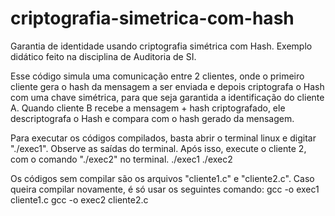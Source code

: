 # criptografia-simetrica-com-hash
Garantia de identidade usando criptografia simétrica com Hash. Exemplo didático feito na disciplina de Auditoria de SI.

Esse código simula uma comunicação entre 2 clientes, onde o primeiro cliente gera o hash da mensagem a ser enviada e depois criptografa o Hash com uma chave simétrica, para que seja garantida a identificação do cliente A. Quando cliente B recebe a mensagem + hash criptografado, ele descriptografa o Hash e compara com o hash gerado da mensagem.

Para executar os códigos compilados, basta abrir o terminal linux e digitar "./exec1". Observe as saídas do terminal. Após isso, execute o cliente 2, com o comando "./exec2" no terminal.
    ./exec1
    ./exec2

Os códigos sem compilar são os arquivos "cliente1.c" e "cliente2.c". Caso queira compilar novamente, é só usar os seguintes comando:
    gcc -o exec1 cliente1.c
    gcc -o exec2 cliente2.c
